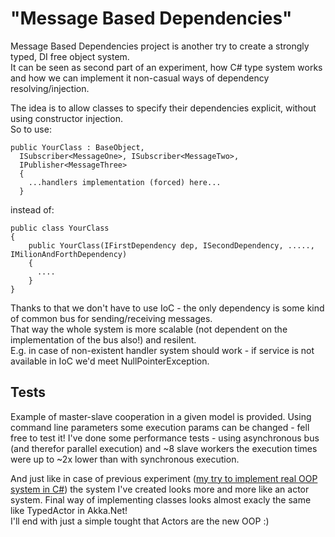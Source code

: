 # "Message Based Dependencies"
Message Based Dependencies project is another try to create a strongly typed, DI free object system.  
It can be seen as second part of an experiment, how C# type system works and how we can implement it non-casual ways of dependency resolving/injection.
  
The idea is to allow classes to specify their dependencies explicit, without using constructor injection.  
So to use:  
```
public YourClass : BaseObject,   
  ISubscriber<MessageOne>, ISubscriber<MessageTwo>,  
  IPublisher<MessageThree> 
  {   
    ...handlers implementation (forced) here...  
  }  
```
instead of:  
```
public class YourClass   
{  
    public YourClass(IFirstDependency dep, ISecondDependency, ....., IMilionAndForthDependency)  
    {  
      ....  
    }  
}
```

Thanks to that we don't have to use IoC - the only dependency is some kind of common bus for sending/receiving messages.  
That way the whole system is more scalable (not dependent on the implementation of the bus also!) and resilent.  
E.g. in case of non-existent handler system should work - if service is not available in IoC we'd meet NullPointerException.

## Tests
Example of master-slave cooperation in a given model is provided. Using command line parameters some execution params can be changed - fell free to test it! I've done some performance tests - using asynchronous bus (and therefor parallel execution) and ~8 slave workers the execution times were up to ~2x lower than with synchronous execution.

And just like in case of previous experiment ([my try to implement real OOP system in C#](https://github.com/lemmit/RealOOP)) 
the system I've created looks more and more like an actor system. 
Final way of implementing classes looks almost exacly the same like TypedActor in Akka.Net!  
I'll end with just a simple tought that Actors are the new OOP :)
